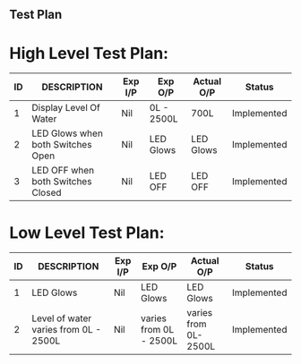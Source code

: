 ## Test Plan
# High Level Test Plan:
| ID | DESCRIPTION |Exp I/P|	Exp O/P|	Actual O/P| Status |
| ------ | ------ | ------ | ------ | ------ | ------ |
| 1 |Display Level Of Water|	Nil|	0L - 2500L|	700L	|Implemented|
|2|	LED Glows when both Switches Open|	Nil	|LED Glows	|LED Glows|	Implemented|
|3|	LED OFF when both Switches Closed|	Nil	|LED OFF|	LED OFF	|Implemented|
# Low Level Test Plan:
| ID | DESCRIPTION |Exp I/P	|Exp O/P|	Actual O/P|	 Status |
| ------ | ------ | ------ | ------ | ------ | ------- |
| 1 |LED Glows |	Nil|	LED Glows|	LED Glows|	Implemented|
|2|	Level of water varies from 0L - 2500L|	Nil|	varies from 0L - 2500L|	varies from 0L-2500L|	Implemented|
